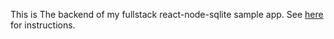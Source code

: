 This is The backend of my fullstack react-node-sqlite sample app.
See [here](https://github.com/mp-intelligo/example-react-app) for instructions.